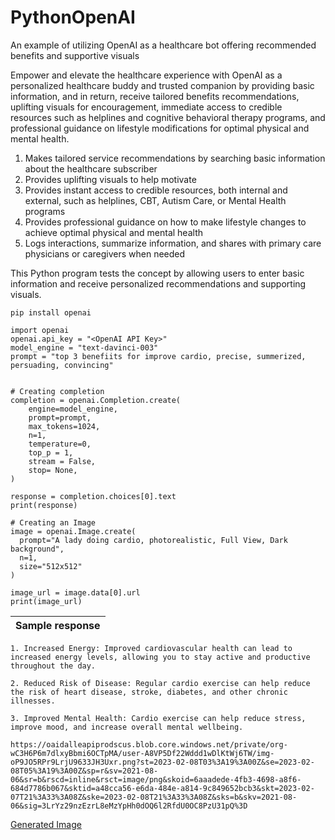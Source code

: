 # PythonOpenAI
An example of utilizing OpenAI as a healthcare bot offering recommended benefits and supportive visuals

Empower and elevate the healthcare experience with OpenAI as a personalized healthcare buddy and trusted companion by providing basic information, and in return, receive tailored benefits recommendations, uplifting visuals for encouragement, immediate access to credible resources such as helplines and cognitive behavioral therapy programs, and professional guidance on lifestyle modifications for optimal physical and mental health.

1. Makes tailored service recommendations by searching basic information about the healthcare subscriber
2. Provides uplifting visuals to help motivate
3. Provides instant access to credible resources, both internal and external, such as helplines, CBT, Autism Care, or Mental Health programs 
4. Provides professional guidance on how to make lifestyle changes to achieve optimal physical and mental health
5. Logs interactions, summarize information, and shares with primary care physicians or caregivers when needed

This Python program tests the concept by allowing users to enter basic information and receive personalized recommendations and supporting visuals.

```
pip install openai
```

```
import openai
openai.api_key = "<OpenAI API Key>"
model_engine = "text-davinci-003"
prompt = "top 3 benefiits for improve cardio, precise, summerized, persuading, convincing"


# Creating completion
completion = openai.Completion.create(
    engine=model_engine,
    prompt=prompt,
    max_tokens=1024,
    n=1,
    temperature=0,
    top_p = 1,
    stream = False,
    stop= None,
)

response = completion.choices[0].text
print(response)

# Creating an Image
image = openai.Image.create(
  prompt="A lady doing cardio, photorealistic, Full View, Dark background",
  n=1,
  size="512x512"
)

image_url = image.data[0].url
print(image_url)

```

| Sample response |
| --------------- |

```
1. Increased Energy: Improved cardiovascular health can lead to increased energy levels, allowing you to stay active and productive throughout the day.

2. Reduced Risk of Disease: Regular cardio exercise can help reduce the risk of heart disease, stroke, diabetes, and other chronic illnesses.

3. Improved Mental Health: Cardio exercise can help reduce stress, improve mood, and increase overall mental wellbeing.

https://oaidalleapiprodscus.blob.core.windows.net/private/org-wC3H6P6m7dlxyBbmi6OCTpMA/user-A8VP5Df22Wddd1wDlKtWj6TW/img-oP9JO5RPr9LrjU9633JH3Uxr.png?st=2023-02-08T03%3A19%3A00Z&se=2023-02-08T05%3A19%3A00Z&sp=r&sv=2021-08-06&sr=b&rscd=inline&rsct=image/png&skoid=6aaadede-4fb3-4698-a8f6-684d7786b067&sktid=a48cca56-e6da-484e-a814-9c849652bcb3&skt=2023-02-07T21%3A33%3A08Z&ske=2023-02-08T21%3A33%3A08Z&sks=b&skv=2021-08-06&sig=3LrYz29nzEzrL8eMzYpHh0dOQ6l2RfdU0OC8PzU31pQ%3D

```
[Generated Image](https://oaidalleapiprodscus.blob.core.windows.net/private/org-wC3H6P6m7dlxyBbmi6OCTpMA/user-A8VP5Df22Wddd1wDlKtWj6TW/img-oP9JO5RPr9LrjU9633JH3Uxr.png?st=2023-02-08T03%3A19%3A00Z&se=2023-02-08T05%3A19%3A00Z&sp=r&sv=2021-08-06&sr=b&rscd=inline&rsct=image/png&skoid=6aaadede-4fb3-4698-a8f6-684d7786b067&sktid=a48cca56-e6da-484e-a814-9c849652bcb3&skt=2023-02-07T21%3A33%3A08Z&ske=2023-02-08T21%3A33%3A08Z&sks=b&skv=2021-08-06&sig=3LrYz29nzEzrL8eMzYpHh0dOQ6l2RfdU0OC8PzU31pQ%3D)
